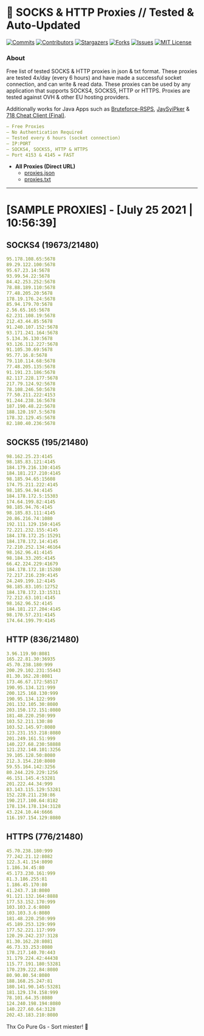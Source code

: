 <!-- MARKDOWN LINKS & IMAGES -->
<!-- https://www.markdownguide.org/basic-syntax/#reference-style-links -->
[contributors-shield]: https://img.shields.io/github/contributors/KaiBurton/free-proxies-autoupdated?style=for-the-badge
[contributors-url]: https://github.com/KaiBurton/free-proxies-autoupdated/graphs/contributors
[forks-shield]: https://img.shields.io/github/forks/KaiBurton/free-proxies-autoupdated?style=for-the-badge
[forks-url]: https://github.com/KaiBurton/free-proxies-autoupdated/network/members
[stars-shield]: https://img.shields.io/github/stars/KaiBurton/free-proxies-autoupdated?style=for-the-badge
[stars-url]: https://github.com/KaiBurton/free-proxies-autoupdated/stargazers
[issues-shield]: https://img.shields.io/github/issues/KaiBurton/free-proxies-autoupdated?style=for-the-badge
[issues-url]: https://github.com/KaiBurton/free-proxies-autoupdated/issues
[license-shield]: https://img.shields.io/github/license/KaiBurton/free-proxies-autoupdated?style=for-the-badge
[license-url]: https://github.com/KaiBurton/free-proxies-autoupdated/blob/main/LICENSE
[commit-shield]: https://img.shields.io/github/last-commit/KaiBurton/free-proxies-autoupdated?style=for-the-badge
[commit-url]: https://github.com/KaiBurton/free-proxies-autoupdated/commits/main

# 🎁 SOCKS & HTTP Proxies // Tested & Auto-Updated

[![Commits][commit-shield]][commit-url]
[![Contributors][contributors-shield]][contributors-url]
[![Stargazers][stars-shield]][stars-url]
[![Forks][forks-shield]][forks-url]
[![Issues][issues-shield]][issues-url]
[![MIT License][license-shield]][license-url]

### About
Free list of tested SOCKS & HTTP proxies in json & txt format. These proxies are tested 4x/day (every 6 hours) and have made a successful socket connection, and can write & read data. These proxies can be used by any application that supports SOCKS4, SOCKS5, HTTP or HTTPS. Proxies are tested against OVH & other EU hosting providers.

Additionally works for Java Apps such as [Bruteforce-RSPS](https://github.com/KaiBurton/Bruteforce-RSPS), [JaySyiPker](https://github.com/JayArrowz/JaySyiPker) & [718 Cheat Client (Final)](https://github.com/KaiBurton/718-Cheat-Client-Final). 

```yaml
— Free Proxies
— No Authentication Required
— Tested every 6 hours (socket connection)
— IP:PORT
— SOCKS4, SOCKS5, HTTP & HTTPS
— Port 4153 & 4145 = FAST
```

- **All Proxies (Direct URL)**
  - [proxies.json](https://raw.githubusercontent.com/KaiBurton/free-proxies-autoupdated/main/proxies.json)
  - [proxies.txt](https://raw.githubusercontent.com/KaiBurton/free-proxies-autoupdated/main/proxies.txt)

---

# [SAMPLE PROXIES] - [July 25 2021 | 10:56:39]

## SOCKS4 (19673/21480)
```yaml
95.178.108.65:5678
89.29.122.100:5678
95.67.23.14:5678
93.99.54.22:5678
84.42.253.252:5678
78.88.189.110:5678
77.48.205.20:5678
178.19.176.24:5678
85.94.179.70:5678
2.56.65.165:5678
62.231.108.19:5678
212.43.44.85:5678
91.240.107.152:5678
93.171.241.164:5678
5.134.36.130:5678
93.126.112.227:5678
91.105.30.69:5678
95.77.16.8:5678
79.110.114.68:5678
77.48.205.135:5678
91.191.23.186:5678
82.117.228.177:5678
217.79.124.92:5678
78.108.246.50:5678
77.50.211.222:4153
91.244.238.16:5678
187.190.48.22:5678
188.120.197.5:5678
178.32.129.45:5678
82.180.40.236:5678
```

## SOCKS5 (195/21480)
```yaml
98.162.25.23:4145
98.185.83.121:4145
184.179.216.130:4145
184.181.217.210:4145
98.185.94.65:15608
174.75.211.222:4145
98.185.94.94:4145
184.178.172.5:15303
174.64.199.82:4145
98.185.94.76:4145
98.185.83.111:4145
20.86.216.74:1080
192.111.129.150:4145
72.221.232.155:4145
184.178.172.25:15291
184.178.172.14:4145
72.210.252.134:46164
98.162.96.41:4145
98.184.33.205:4145
66.42.224.229:41679
184.178.172.18:15280
72.217.216.239:4145
24.249.199.12:4145
98.185.83.105:12752
184.178.172.13:15311
72.212.63.101:4145
98.162.96.52:4145
184.181.217.204:4145
98.170.57.231:4145
174.64.199.79:4145
```

## HTTP (836/21480)
```yaml
3.96.119.90:8081
165.22.81.30:36935
45.70.238.180:999
200.29.102.231:55443
81.30.162.28:8081
173.46.67.172:58517
190.95.134.121:999
200.125.168.130:999
190.95.134.122:999
201.132.105.30:8080
203.150.172.151:8080
181.48.220.250:999
103.52.211.130:80
103.52.145.97:8080
123.231.153.218:8080
201.249.161.51:999
140.227.68.230:58888
121.232.148.101:3256
39.105.128.50:8080
212.3.154.210:8080
59.55.164.142:3256
80.244.229.229:1256
46.151.145.4:53281
201.222.44.34:999
83.143.115.129:53281
152.228.211.238:86
190.217.100.64:8182
178.134.178.134:3128
43.224.10.44:6666
116.197.154.129:8080
```

## HTTPS (776/21480)
```yaml
45.70.238.180:999
77.242.21.12:8082
122.3.41.154:8090
1.186.34.45:80
45.173.230.161:999
81.3.186.255:81
1.186.45.170:80
41.243.7.18:8080
91.121.132.164:8888
177.53.152.170:999
103.103.2.6:8080
103.103.3.6:8080
181.48.220.250:999
45.189.253.129:999
177.52.221.117:999
120.29.242.237:3128
81.30.162.28:8081
46.73.33.253:8080
178.217.140.70:443
31.179.224.42:44438
115.77.191.180:53281
170.239.222.84:8080
80.90.80.54:8080
188.168.25.247:81
180.141.90.145:53281
181.129.174.158:999
78.101.64.35:8080
124.240.198.194:8080
140.227.60.64:3128
202.43.183.210:8080
```



Thx Co Pure Gs - Sort miester! 💟
